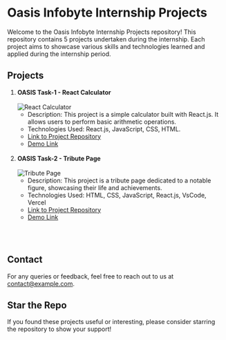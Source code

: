 # Oasis Infobyte Internship Projects

Welcome to the Oasis Infobyte Internship Projects repository! This repository contains 5 projects undertaken during the internship. Each project aims to showcase various skills and technologies learned and applied during the internship period.

## Projects

1. **OASIS Task-1 - React Calculator**
   </br></br>
   <img alt="React Calculator" src="https://github.com/mridul0703/OIBSIP-Level-2/blob/main/OIBSIP%20Level-2%20Task-1/assets/demo.png" />
   - Description: This project is a simple calculator built with React.js. It allows users to perform basic arithmetic operations.
   - Technologies Used: React.js, JavaScript, CSS, HTML.
   - [Link to Project Repository](https://github.com/mridul0703/OIBSIP-Level-2/tree/main/OIBSIP%20Level-2%20Task-1)
   - [Demo Link](https://react-calculator-mridul.vercel.app/)
</br></br>
2. **OASIS Task-2 - Tribute Page**
   </br></br>
   <img alt="Tribute Page" src="https://github.com/mridul0703/OIBSIP-Level-2/blob/main/OIBSIP%20Level-2%20Task-2/assets/demo.png" />
   - Description: This project is a tribute page dedicated to a notable figure, showcasing their life and achievements.
   - Technologies Used: HTML, CSS, JavaScript, React.js, VsCode, Vercel
   - [Link to Project Repository](https://github.com/mridul0703/OIBSIP-Level-2/tree/main/OIBSIP%20Level-2%20Task-2)
   - [Demo Link](https://tribute-page-mridul.vercel.app/)
</br></br>

</br>

## Contact

For any queries or feedback, feel free to reach out to us at [contact@example.com](mailto:mridulmkumar07@gmail.com).

## Star the Repo

If you found these projects useful or interesting, please consider starring the repository to show your support!
